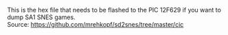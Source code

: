 This is the hex file that needs to be flashed to the PIC 12F629 if you want to dump SA1 SNES games.  
Source: https://github.com/mrehkopf/sd2snes/tree/master/cic
